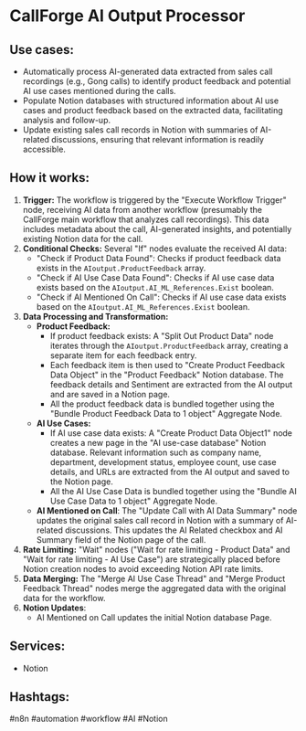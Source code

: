 # CallForge AI Output Processor

## Use cases:

- Automatically process AI-generated data extracted from sales call recordings (e.g., Gong calls) to identify product feedback and potential AI use cases mentioned during the calls.
- Populate Notion databases with structured information about AI use cases and product feedback based on the extracted data, facilitating analysis and follow-up.
- Update existing sales call records in Notion with summaries of AI-related discussions, ensuring that relevant information is readily accessible.

## How it works:

1.  **Trigger:** The workflow is triggered by the "Execute Workflow Trigger" node, receiving AI data from another workflow (presumably the CallForge main workflow that analyzes call recordings).  This data includes metadata about the call, AI-generated insights, and potentially existing Notion data for the call.
2.  **Conditional Checks:** Several "If" nodes evaluate the received AI data:
    -   "Check if Product Data Found": Checks if product feedback data exists in the `AIoutput.ProductFeedback` array.
    -   "Check if AI Use Case Data Found": Checks if AI use case data exists based on the `AIoutput.AI_ML_References.Exist` boolean.
    -   "Check if AI Mentioned On Call": Checks if AI use case data exists based on the `AIoutput.AI_ML_References.Exist` boolean.
3.  **Data Processing and Transformation:**
    -   **Product Feedback:**
        -   If product feedback exists: A "Split Out Product Data" node iterates through the `AIoutput.ProductFeedback` array, creating a separate item for each feedback entry.
        -   Each feedback item is then used to "Create Product Feedback Data Object" in the "Product Feedback" Notion database. The feedback details and Sentiment are extracted from the AI output and are saved in a Notion page.
        -   All the product feedback data is bundled together using the "Bundle Product Feedback Data to 1 object" Aggregate Node.
    -   **AI Use Cases:**
        -   If AI use case data exists: A "Create Product Data Object1" node creates a new page in the "AI use-case database" Notion database. Relevant information such as company name, department, development status, employee count, use case details, and URLs are extracted from the AI output and saved to the Notion page.
        -   All the AI Use Case Data is bundled together using the "Bundle AI Use Case Data to 1 object" Aggregate Node.
    -   **AI Mentioned on Call**: The "Update Call with AI Data Summary" node updates the original sales call record in Notion with a summary of AI-related discussions. This updates the AI Related checkbox and AI Summary field of the Notion page of the call.
4.  **Rate Limiting:** "Wait" nodes ("Wait for rate limiting - Product Data" and "Wait for rate limiting - AI Use Case") are strategically placed before Notion creation nodes to avoid exceeding Notion API rate limits.
5.  **Data Merging:** The "Merge AI Use Case Thread" and "Merge Product Feedback Thread" nodes merge the aggregated data with the original data for the workflow.
6.  **Notion Updates**:
    - AI Mentioned on Call updates the initial Notion database Page.

## Services:

-   Notion

## Hashtags:

#n8n #automation #workflow #AI #Notion

